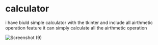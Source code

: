 

# calculator

i have biuld simple calculator with the tkinter and include all airthmetic operation
feature
it can simply calculate all the airthmetic operation


![Screenshot (9)](https://user-images.githubusercontent.com/78782374/115698674-9a059600-a384-11eb-97df-70560d8a4933.png)

